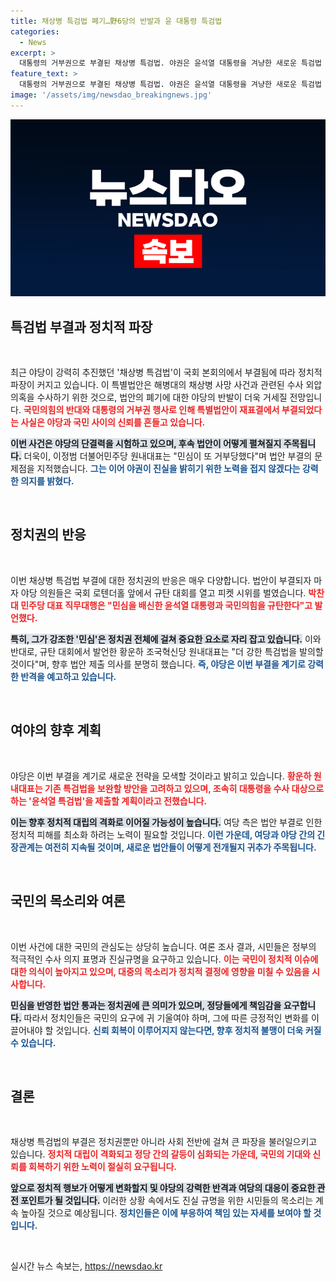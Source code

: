 ```yaml
---
title: 채상병 특검법 폐기…野6당의 반발과 윤 대통령 특검법
categories:
  - News
excerpt: >
  대통령의 거부권으로 부결된 채상병 특검법. 야권은 윤석열 대통령을 겨냥한 새로운 특검법 발의를 예고하며 규탄대회를 열었다. 민심을 외면한 권력을 강력히 비판하는 정치적 긴장이 고조되고 있다!
feature_text: >
  대통령의 거부권으로 부결된 채상병 특검법. 야권은 윤석열 대통령을 겨냥한 새로운 특검법 발의를 예고하며 규탄대회를 열었다. 민심을 외면한 권력을 강력히 비판하는 정치적 긴장이 고조되고 있다!
image: '/assets/img/newsdao_breakingnews.jpg'
---
```


<p><img src="/assets/img/newsdao_breakingnews.jpg" alt="cryptoinkorea 속보" /></p>

<h2 data-ke-size="size26">특검법 부결과 정치적 파장</h2>

<p data-ke-size="size16">&nbsp;</p>

<p>최근 야당이 강력히 추진했던 '채상병 특검법'이 국회 본회의에서 부결됨에 따라 정치적 파장이 커지고 있습니다. 이 특별법안은 해병대의 채상병 사망 사건과 관련된 수사 외압 의혹을 수사하기 위한 것으로, 법안의 폐기에 대한 야당의 반발이 더욱 거세질 전망입니다. <b><span style="color: #ee2323;">국민의힘의 반대와 대통령의 거부권 행사로 인해 특별법안이 재표결에서 부결되었다는 사실은 야당과 국민 사이의 신뢰를 흔들고 있습니다.</span></b></p>

<p><b><span style="background-color: #21538527;">이번 사건은 야당의 단결력을 시험하고 있으며, 후속 법안이 어떻게 펼쳐질지 주목됩니다.</span></b> 더욱이, 이정범 더불어민주당 원내대표는 "민심이 또 거부당했다"며 법안 부결의 문제점을 지적했습니다. <b><span style="color: #1a5490;">그는 이어 야권이 진실을 밝히기 위한 노력을 접지 않겠다는 강력한 의지를 밝혔다.</span></b></p>

<p data-ke-size="size16">&nbsp;</p>

<h2 data-ke-size="size26">정치권의 반응</h2>

<p data-ke-size="size16">&nbsp;</p>

<p>이번 채상병 특검법 부결에 대한 정치권의 반응은 매우 다양합니다. 법안이 부결되자 마자 야당 의원들은 국회 로텐더홀 앞에서 규탄 대회를 열고 피켓 시위를 벌였습니다. <b><span style="color: #ee2323;">박찬대 민주당 대표 직무대행은 "민심을 배신한 윤석열 대통령과 국민의힘을 규탄한다"고 발언했다.</span></b></p>

<p><b><span style="background-color: #21538527;">특히, 그가 강조한 '민심'은 정치권 전체에 걸쳐 중요한 요소로 자리 잡고 있습니다.</span></b> 이와 반대로, 규탄 대회에서 발언한 황운하 조국혁신당 원내대표는 "더 강한 특검법을 발의할 것이다"며, 향후 법안 제출 의사를 분명히 했습니다. <b><span style="color: #1a5490;">즉, 야당은 이번 부결을 계기로 강력한 반격을 예고하고 있습니다.</span></b></p>

<p data-ke-size="size16">&nbsp;</p>

<h2 data-ke-size="size26">여야의 향후 계획</h2>

<p data-ke-size="size16">&nbsp;</p>

<p>야당은 이번 부결을 계기로 새로운 전략을 모색할 것이라고 밝히고 있습니다. <b><span style="color: #ee2323;">황운하 원내대표는 기존 특검법을 보완할 방안을 고려하고 있으며, 조속히 대통령을 수사 대상으로 하는 '윤석열 특검법'을 제출할 계획이라고 전했습니다.</span></b></p>

<p><b><span style="background-color: #21538527;">이는 향후 정치적 대립의 격화로 이어질 가능성이 높습니다.</span></b> 여당 측은 법안 부결로 인한 정치적 피해를 최소화 하려는 노력이 필요할 것입니다. <b><span style="color: #1a5490;">이런 가운데, 여당과 야당 간의 긴장관계는 여전히 지속될 것이며, 새로운 법안들이 어떻게 전개될지 귀추가 주목됩니다.</span></b></p>

<p data-ke-size="size16">&nbsp;</p>

<h2 data-ke-size="size26">국민의 목소리와 여론</h2>

<p data-ke-size="size16">&nbsp;</p>

<p>이번 사건에 대한 국민의 관심도는 상당히 높습니다. 여론 조사 결과, 시민들은 정부의 적극적인 수사 의지 표명과 진실규명을 요구하고 있습니다. <b><span style="color: #ee2323;">이는 국민이 정치적 이슈에 대한 의식이 높아지고 있으며, 대중의 목소리가 정치적 결정에 영향을 미칠 수 있음을 시사합니다.</span></b></p>

<p><b><span style="background-color: #21538527;">민심을 반영한 법안 통과는 정치권에 큰 의미가 있으며, 정당들에게 책임감을 요구합니다.</span></b> 따라서 정치인들은 국민의 요구에 귀 기울여야 하며, 그에 따른 긍정적인 변화를 이끌어내야 할 것입니다. <b><span style="color: #1a5490;">신뢰 회복이 이루어지지 않는다면, 향후 정치적 불맹이 더욱 커질 수 있습니다.</span></b></p>

<p data-ke-size="size16">&nbsp;</p>

<h2 data-ke-size="size26">결론</h2>

<p data-ke-size="size16">&nbsp;</p>

<p>채상병 특검법의 부결은 정치권뿐만 아니라 사회 전반에 걸쳐 큰 파장을 불러일으키고 있습니다. <b><span style="color: #ee2323;">정치적 대립이 격화되고 정당 간의 갈등이 심화되는 가운데, 국민의 기대와 신뢰를 회복하기 위한 노력이 절실히 요구됩니다.</span></b></p>

<p><b><span style="background-color: #21538527;">앞으로 정치적 행보가 어떻게 변화할지 및 야당의 강력한 반격과 여당의 대응이 중요한 관전 포인트가 될 것입니다.</span></b> 이러한 상황 속에서도 진실 규명을 위한 시민들의 목소리는 계속 높아질 것으로 예상됩니다. <b><span style="color: #1a5490;">정치인들은 이에 부응하여 책임 있는 자세를 보여야 할 것입니다.</span></b></p>

<p data-ke-size="size16">&nbsp;</p>
실시간 뉴스 속보는, <a href="https://newsdao.kr" rel="dofollow">https://newsdao.kr</a>


